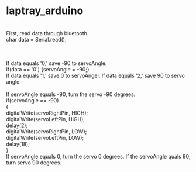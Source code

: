 # laptray_arduino
<br>First, read data through bluetooth. 
<br>char data = Serial.read();

<br><br>If data equals '0,' save -90 to servoAngle. 
<br>If(data == '0') {servoAngle = -90;} 
<br>If data equals '1,' save 0 to servoAngel. If data equals '2,' save 90 to servo angle.
<br><br>If servoAngle equals -90, turn the servo -90 degrees. 
<br>  if(servoAngle == -90)
<br>  {
<br>    digitalWrite(servoRightPin, HIGH);
<br>    digitalWrite(servoLeftPin, HIGH);
<br>    delay(2);
<br>    digitalWrite(servoRightPin, LOW);
<br>    digitalWrite(servoLeftPin, LOW);
<br>    delay(18);
<br>  }
<br>If servoAngle equals 0, turn the servo 0 degrees. If the servoAngle quals 90, turn servo 90 degrees.
